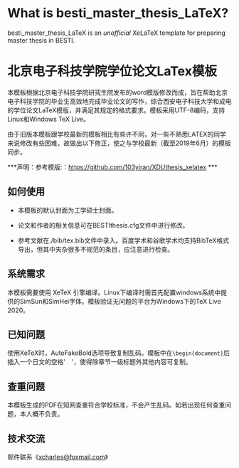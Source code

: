 # What is besti_master_thesis_LaTeX?

besti_master_thesis_LaTeX is an *unofficial* XeLaTeX template for preparing master thesis in BESTI.

# 北京电子科技学院学位论文LaTex模板

本模板根据北京电子科技学院研究生院发布的word模版修改而成，旨在帮助北京电子科技学院的毕业生高效地完成毕业论文的写作，综合西安电子科技大学和成电的学位论文LaTeX模版，并满足其规定的格式要求。模板采用UTF-8编码，支持Linux和Windows TeX Live。

由于旧版本模板跟学校最新的模板相比有些许不同，对一些不熟悉LATEX的同学来说修改有些困难，故做出以下修正，使之与学校最新（截至2019年6月）的模板同步。

***声明：参考模版:：https://github.com/103yiran/XDUthesis_xelatex ***


## 如何使用

* 本模板的默认封面为工学硕士封面。

* 论文和作者的相关信息可在BESTIthesis.cfg文件中进行修改。

* 参考文献在./bib/tex.bib文件中录入。百度学术和谷歌学术均支持BibTeX格式导出，但其中夹杂很多不规范的条目，应注意进行检查。


## 系统需求

本模板需要使用 XeTeX 引擎编译。Linux下编译时需首先配置windows系统中提供的SimSun和SimHei字体。模板验证无问题的平台为Windows下的TeX Live 2020。

## 已知问题
使用XeTeX时，AutoFakeBold选项导致复制乱码。模板中在`\begin{document}`后插入一个日文的空格'　'，使得除章节一级标题外其他内容可复制。

## 查重问题
本模板生成的PDF在知网查重符合学校标准，不会产生乱码。如若出现任何查重问题，本人概不负责。

## 技术交流

邮件联系《[xcharles@foxmail.com](mailto:xcharles@foxmail.com)》



